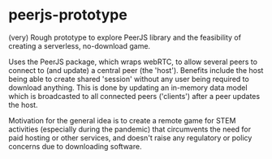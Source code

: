 # peerjs-prototype
(very) Rough prototype to explore PeerJS library and the feasibility of creating a serverless, no-download game.

Uses the PeerJS package, which wraps webRTC, to allow several peers to connect to (and update) a central peer (the 'host').
Benefits include the host being able to create shared 'session' without any user being required to download anything.
This is done by updating an in-memory data model which is broadcasted to all connected peers ('clients') after a peer updates the host.

Motivation for the general idea is to create a remote game for STEM activities (especially during the pandemic) that circumvents the need
for paid hosting or other services, and doesn't raise any regulatory or policy concerns due to downloading software. 
